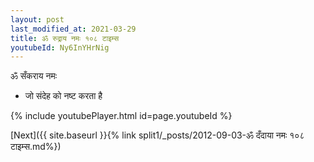 ```yaml
---
layout: post
last_modified_at: 2021-03-29
title: ॐ रुद्राय नमः १०८ टाइम्स
youtubeId: Ny6InYHrNig
---
```

 
 
 ॐ सँकराय नमः  
 
 -  जो संदेह को नष्ट करता है 
 
  
 
  
 
 
 
 
 
 


{% include youtubePlayer.html id=page.youtubeId %}
 
[Next]({{ site.baseurl }}{% link  split1/_posts/2012-09-03-ॐ दँदाया नमः १०८ टाइम्स.md%})
 
